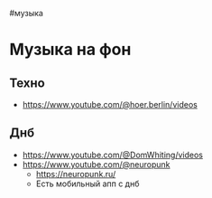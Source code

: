 #музыка

# Музыка на фон

## Техно

- https://www.youtube.com/@hoer.berlin/videos

## Днб

- https://www.youtube.com/@DomWhiting/videos
- https://www.youtube.com/@neuropunk
	- https://neuropunk.ru/  
	- Есть мобильный апп с днб
 